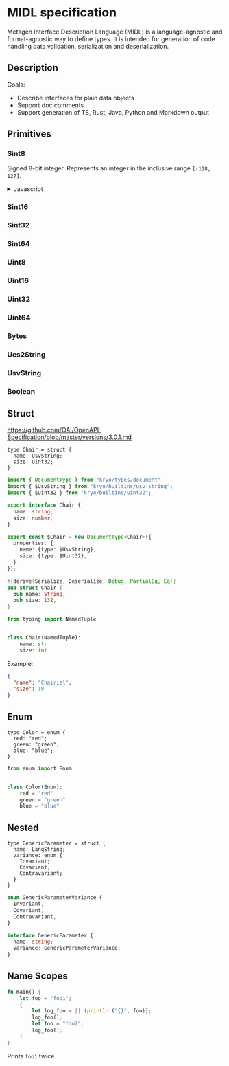 # MIDL specification

Metagen Interface Description Language (MIDL) is a language-agnostic and format-agnostic way to
define types. It is intended for generation of code handling data validation, serialization and
deserialization.

## Description

Goals:
- Describe interfaces for plain data objects
- Support doc comments
- Support generation of TS, Rust, Java, Python and Markdown output

## Primitives

### Sint8

Signed 8-bit integer. Represents an integer in the inclusive range `[-128, 127]`.

<details><summary>Javascript</summary>
  `number` primitive
</details>

### Sint16
### Sint32
### Sint64
### Uint8
### Uint16
### Uint32
### Uint64
### Bytes
### Ucs2String
### UsvString
### Boolean

## Struct



https://github.com/OAI/OpenAPI-Specification/blob/master/versions/3.0.1.md

```midl
type Chair = struct {
  name: UsvString;
  size: Uint32;
}
```

```typescript
import { DocumentType } from "kryo/types/document";
import { $UsvString } from "kryo/builtins/usv-string";
import { $Uint32 } from "kryo/builtins/uint32";

export interface Chair {
  name: string;
  size: number;
}

export const $Chair = new DocumentType<Chair>({
  properties: {
    name: {type: $UsvString},
    size: {type: $Uint32},
  }
});
```

```rust
#[derive(Serialize, Deserialize, Debug, PartialEq, Eq)]
pub struct Chair {
  pub name: String,
  pub size: i32,
}
```

```python
from typing import NamedTuple


class Chair(NamedTuple):
    name: str
    size: int
```

Example:

```json
{
  "name": "Chairiel",
  "size": 10
}
```

## Enum

```midl
type Color = enum {
  red: "red";
  green: "green";
  blue: "blue";
}
```

```python
from enum import Enum


class Color(Enum):
    red = "red"
    green = "green"
    blue = "blue"
```

## Nested

```midl
type GenericParameter = struct {
  name: LangString;
  variance: enum {
    Invariant;
    Covariant;
    Contravariant;
  }
}
```

```typescript
enum GenericParameterVariance {
  Invariant,
  Covariant,
  Contravariant,
}

interface GenericParameter {
  name: string;
  variance: GenericParameterVariance;
}
```

## Name Scopes

```rust
fn main() {
    let foo = "foo1";
    {
        let log_foo = || {println!("{}", foo)};
        log_foo();
        let foo = "foo2";
        log_foo();
    }
}
```

Prints `foo1` twice.
